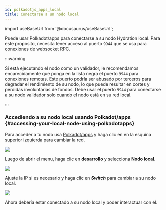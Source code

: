```yaml
---
id: polkadotjs_apps_local 
title: Conectarse a un nodo local
---
```


import useBaseUrl from '@docusaurus/useBaseUrl';

Puede usar Polkadot/apps para conectarse a su nodo Hydration local. Para este propósito, necesita tener acceso al puerto `9944` que se usa para conexiones de websocket RPC.

:::warning

Si está ejecutando el nodo como un validador, le recomendamos encarecidamente que ponga en la lista negra el puerto `9944` para conexiones remotas. Este puerto podría ser abusado por terceros para degradar el rendimiento de su nodo, lo que puede resultar en cortes y pérdidas involuntarias de fondos. Debe usar el puerto `9944` para conectarse a su nodo validador solo cuando el nodo está en su red local.

:::

### Accediendo a su nodo local usando Polkadot/apps {#accessing-your-local-node-using-polkadotapps}

Para acceder a tu nodo usa [Polkadot/apps](https://polkadot.js.org/apps/) y haga clic en en la esquina superior izquierda para cambiar la red.

<div>
  <img src={useBaseUrl('/polkadotjs-apps/PolkadotJS-APPS-1.png')} />
</div>

Luego de abrir el menu, haga  clic en **desarrollo** y selecciona **Nodo local**.
<div style={{textAlign: 'center'}}>
  <img src={useBaseUrl('/polkadotjs-apps/local-1.png')} />
</div>

Ajuste la IP si es necesario y haga clic en ***Switch*** para cambiar a su nodo local.

<div style={{textAlign: 'center'}}>
  <img src={useBaseUrl('/polkadotjs-apps/local-2.png')} />
</div>

Ahora debería estar conectado a su nodo local y poder interactuar con él.

